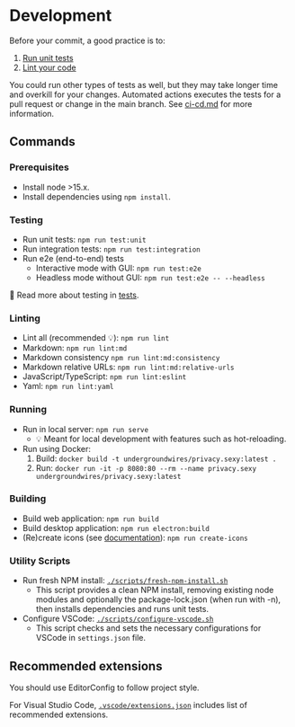 # Development

Before your commit, a good practice is to:

1. [Run unit tests](#testing)
2. [Lint your code](#linting)

You could run other types of tests as well, but they may take longer time and overkill for your changes. Automated actions executes the tests for a pull request or change in the main branch. See [ci-cd.md](./ci-cd.md) for more information.

## Commands

### Prerequisites

- Install node >15.x.
- Install dependencies using `npm install`.

### Testing

- Run unit tests: `npm run test:unit`
- Run integration tests: `npm run test:integration`
- Run e2e (end-to-end) tests
  - Interactive mode with GUI: `npm run test:e2e`
  - Headless mode without GUI: `npm run test:e2e -- --headless`

📖 Read more about testing in [tests](./tests.md).

### Linting

- Lint all (recommended 💡): `npm run lint`
- Markdown: `npm run lint:md`
- Markdown consistency `npm run lint:md:consistency`
- Markdown relative URLs: `npm run lint:md:relative-urls`
- JavaScript/TypeScript: `npm run lint:eslint`
- Yaml: `npm run lint:yaml`

### Running

- Run in local server: `npm run serve`
  - 💡 Meant for local development with features such as hot-reloading.
- Run using Docker:
  1. Build: `docker build -t undergroundwires/privacy.sexy:latest .`
  2. Run: `docker run -it -p 8080:80 --rm --name privacy.sexy undergroundwires/privacy.sexy:latest`

### Building

- Build web application: `npm run build`
- Build desktop application: `npm run electron:build`
- (Re)create icons (see [documentation](../img/README.md)): `npm run create-icons`

### Utility Scripts

- Run fresh NPM install: [`./scripts/fresh-npm-install.sh`](../scripts/fresh-npm-install.sh)
  - This script provides a clean NPM install, removing existing node modules and optionally the package-lock.json (when run with -n), then installs dependencies and runs unit tests.
- Configure VSCode: [`./scripts/configure-vscode.sh`](../scripts/configure-vscode.sh)
  - This script checks and sets the necessary configurations for VSCode in `settings.json` file.

## Recommended extensions

You should use EditorConfig to follow project style.

For Visual Studio Code, [`.vscode/extensions.json`](./../.vscode/extensions.json) includes list of recommended extensions.
